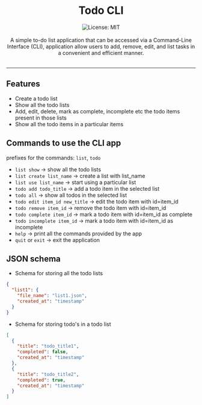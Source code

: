 <div align="center">
<h1 align="center">Todo CLI</h1>
<img alt="License: MIT" src="https://img.shields.io/badge/License-MIT-blue.svg"/><br><br>
A simple to-do list application that can be accessed via a Command-Line Interface (CLI), application allow users to add, remove, edit, and list tasks in a convenient and efficient manner.<br><br>
</div>

---

## Features

- Create a todo list
- Show all the todo lists
- Add, edit, delete, mark as complete, incomplete etc the todo items present in those lists
- Show all the todo items in a particular items

## Commands to use the CLI app

prefixes for the commands: `list`, `todo`

- `list show` -> show all the todo lists
- `list create list_name` -> create a list with list_name
- `list use list_name` -> start using a particular list
- `todo add todo_title` -> add a todo item in the selected list
- `todo all` -> show all todos in the selected list
- `todo edit item_id new_title` -> edit the todo item with id=item_id
- `todo remove item_id` -> remove the todo item with id=item_id
- `todo complete item_id` -> mark a todo item with id=item_id as complete
- `todo incomplete item_id` -> mark a todo item with id=item_id as incomplete
- `help` -> print all the commands provided by the app
- `quit` or `exit` -> exit the application

## JSON schema

- Schema for storing all the todo lists

```JSON
{
  "list1": {
    "file_name": "list1.json",
    "created_at": "timestamp"
  }
}
```
- Schema for storing todo's in a todo list
```JSON
[
  {
    "title": "todo_title1",
    "completed": false,
    "created_at": "timestamp"
  },
  {
    "title": "todo_title2",
    "completed": true,
    "created_at": "timestamp"
  }
]
```